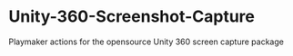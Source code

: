 # Unity-360-Screenshot-Capture
Playmaker actions for the opensource Unity 360 screen capture package
